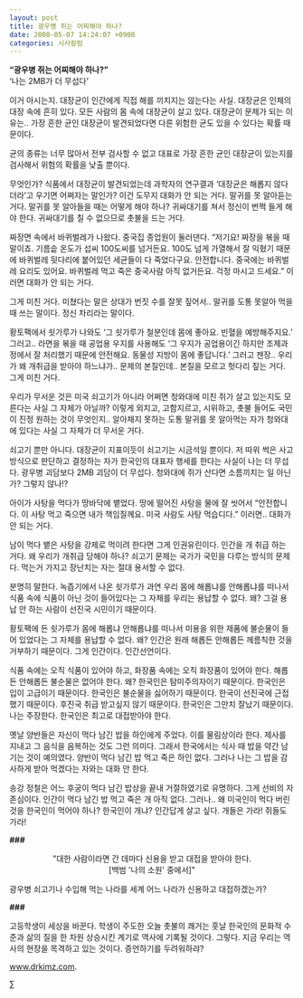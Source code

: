 ```yaml
---
layout: post
title: 광우병 쥐는 어찌해야 하나?
date: 2008-05-07 14:24:07 +0900
categories: 시사칼럼
---
```

**“광우병 쥐는 어찌해야 하나?”**  
‘나는 2MB가 더 무섭다’

이거 아시는지. 대장균이 인간에게 직접 해를 끼치지는 않는다는 사실. 대장균은 인체의 대장 속에 흔히 있다. 모든 사람의 몸 속에 대장균이 살고 있다. 대장균이 문제가 되는 이유는.. 가장 흔한 균인 대장균이 발견되었다면 다른 위험한 균도 있을 수 있다는 확률 때문이다. 

균의 종류는 너무 많아서 전부 검사할 수 없고 대표로 가장 흔한 균인 대장균이 있는지를 검사해서 위험의 확률을 낮출 뿐이다. 

무엇인가? 식품에서 대장균이 발견되었는데 과학자의 연구결과 ‘대장균은 해롭지 않다더라’고 우기면 어쩌자는 말인가? 이건 도무지 대화가 안 되는 거다. 말귀를 못 알아듣는거다. 말귀를 못 알아들을 때는 어떻게 해야 하나? 귀싸대기를 쳐서 정신이 번쩍 들게 해야 한다. 귀싸대기를 칠 수 없으므로 촛불을 드는 거다. 

짜장면 속에서 바퀴벌레가 나왔다. 중국집 종업원이 둘러댄다. “저기요! 짜장을 볶을 때 말이죠. 기름솥 온도가 섭씨 100도씨를 넘거든요. 100도 넘게 가열해서 잘 익혔기 때문에 바퀴벌레 뒷다리에 붙어있던 세균들이 다 죽었다구요. 안전합니다. 중국에는 바퀴벌레 요리도 있어요. 바퀴벌레 먹고 죽은 중국사람 아직 없거든요. 걱정 마시고 드세요.” 이러면 대화가 안 되는 거다. 

그게 미친 거다. 미쳤다는 말은 상대가 번짓 수를 잘못 짚어서.. 말귀를 도통 못알아 먹을 때 쓰는 말이다. 정신 차리라는 말이다. 

황토팩에서 쇳가루가 나와도 ‘그 쇳가루가 철분인데 몸에 좋아요. 빈혈을 예방해주지요.’ 그러고.. 라면을 볶을 때 공업용 우지를 사용해도 ‘그 우지가 공업용이긴 하지만 조제과정에서 잘 처리했기 때문에 안전해요. 동물성 지방이 몸에 좋답니다.’ 그러고 젠장.. 우리가 왜 개취급을 받아야 하느냐가.. 문제의 본질인데.. 본질을 모르고 헛다리 짚는 거다. 그게 미친 거다. 

우리가 무서운 것은 미국 쇠고기가 아니라 어쩌면 청와대에 미친 쥐가 살고 있는지도 모른다는 사실 그 자체가 아닐까? 이렇게 외치고, 고함지르고, 시위하고, 촛불 들어도 국민이 진정 원하는 것이 무엇인지.. 알아채지 못하는 도통 말귀를 못 알아먹는 자가 청와대에 있다는 사실 그 자체가 더 무서운 거다. 

쇠고기 뿐만 아니다. 대장균이 지표이듯이 쇠고기는 시금석일 뿐이다. 저 따위 썩은 사고방식으로 판단하고 결정하는 자가 한국인의 대표자 행세를 한다는 사실이 나는 더 무섭다. 광우병 괴담보다 2MB 괴담이 더 무섭다. 청와대에 쥐가 산다면 소름끼치는 일 아닌가? 그렇지 않나!? 

아이가 사탕을 먹다가 땅바닥에 뱉었다. 땅에 떨어진 사탕을 물에 잘 씻어서 “안전합니다. 이 사탕 먹고 죽으면 내가 책임질께요. 미국 사람도 사탕 먹습디다.” 이러면.. 대화가 안 되는 거다. 

남이 먹다 뱉은 사탕을 강제로 먹이려 한다면 그게 인권유린이다. 인간을 개 취급 하는 거다. 왜 우리가 개취급 당해야 하나? 쇠고기 문제는 국가가 국민을 다루는 방식의 문제다. 먹는거 가지고 장난치는 자는 절대 용서할 수 없다. 

분명히 말한다. 녹즙기에서 나온 쇳가루가 과연 우리 몸에 해롭냐를 안해롭냐를 떠나서 식품 속에 식품이 아닌 것이 들어있다는 그 자체를 우리는 용납할 수 없다. 왜? 그걸 용납 안 하는 사람이 선진국 시민이기 때문이다. 

황토팩에 든 쇳가루가 몸에 해롭냐 안해롭냐를 떠나서 미용을 위한 제품에 불순물이 들어 있었다는 그 자체를 용납할 수 없다. 왜? 인간은 원래 해롭든 안해롭든 께름칙한 것을 거부하기 때문이다. 그게 인간이다. 인간선언이다. 

식품 속에는 오직 식품이 있어야 하고, 화장품 속에는 오직 화장품이 있어야 한다. 해롭든 안해롭든 불순물은 없어야 한다. 왜? 한국인은 탐미주의자이기 때문이다. 한국인은 입이 고급이기 때문이다. 한국인은 불순물을 싫어하기 때문이다. 한국이 선진국에 근접했기 때문이다. 후진국 취급 받고싶지 않기 때문이다. 한국인은 그만치 잘났기 때문이다. 나는 주장한다. 한국인은 최고로 대접받아야 한다. 

옛날 양반들은 자신이 먹다 남긴 밥을 하인에게 주었다. 이를 물림상이라 한다. 제사를 지내고 그 음식을 음복하는 것도 그런 의미다. 그래서 한국에서는 식사 때 밥을 약간 남기는 것이 예의였다. 양반이 먹다 남긴 밥 먹고 죽은 하인 없다. 그러나 나는 그 밥을 감사하게 받아 먹겠다는 자와는 대화 안 한다. 

송강 정철은 어느 후궁이 먹다 남긴 밥상을 끝내 거절하였기로 유명하다. 그게 선비의 자존심이다. 인간이 먹다 남긴 밥 먹고 죽은 개 아직 없다. 그러나.. 왜 미국인이 먹다 버린 것을 한국인이 먹어야 하나? 한국인이 개냐? 인간답게 살고 싶다. 개들은 가라! 쥐들도 가라! 

**###**

<p align="center">
  "대한 사람이라면 간 데마다 신용을 받고 대접을 받아야 한다. <br /> [백범 '나의 소원' 중에서]"
</p>

광우병 쇠고기나 수입해 먹는 나라를 세계 어느 나라가 신용하고 대접하겠는가? 

**###**

고등학생이 세상을 바꾼다. 학생이 주도한 오늘 촛불의 쾌거는 훗날 한국인의 문화적 수준과 삶의 질을 한 차원 상승시킨 계기로 역사에 기록될 것이다. 그렇다. 지금 우리는 역사의 현장을 목격하고 있는 것이다. 증언하기를 두려워하랴?

www.drkimz.com.

∑